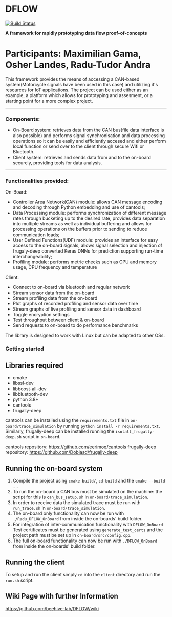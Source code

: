 # DFLOW
[![Build Status](https://travis-ci.com/beehive-lab/DFLOW.svg?token=qDp8gaGxvVS2UKxxk2f5&branch=main)](https://travis-ci.com/beehive-lab/DFLOW)

**A framework for rapidly prototyping data flow proof-of-concepts**

Participants: Maximilian Gama, Osher Landes, Radu-Tudor Andra
==================

This framework provides the means of accessing a CAN-based system(Motorcycle signals have been used in this case) and utilizing it's resources for IoT applications. The project can be used either as an example, a platform which allows for prototyping and assesment, or a starting point for a more complex project.

------------------
### Components:
 - On-Board system: retrieves data from the CAN bus(file data interface is also possible) and performs signal synchronisation and data processing operations so it can be easily and efficiently accesed and either perform local function or send over to the client through secure Wifi or Bluetooth.
 - Client system: retrieves and sends data from and to the on-board securely, providing tools for data analysis.


------------------
### Functionalities provided:

On-Board:
 - Controller Area Network(CAN) module: allows CAN message encoding and decoding through Python embedding and use of cantools;
 - Data Processing module: performs synchronization of different message rates through bucketing up to the desired rate, provides data separation into multiple streams as well as individual buffering and allows for processing operations on the buffers prior to sending to reduce communication loads; 
 - User Defined Functions(UDF) module: provides an interface for easy access to the on-board signals, allows signal selection and injection of frugaly-deep converted Keras DNNs for prediction supporting run-time interchangeability;
 - Profiling module: performs metric checks such as CPU and memory usage, CPU frequency and temperature

Client:
 - Connect to on-board via bluetooth and regular network
 - Stream sensor data from the on-board 
 - Stream profiling data from the on-board
 - Plot graphs of recorded profiling and sensor data over time
 - Stream graphs of live profiling and sensor data in dashboard
 - Toggle encryption settings
 - Test throughput between client & on-board
 - Send requests to on-board to do performance benchmarks

The library is designed to work with Linux but can be adapted to other OSs.

### Getting started

Libraries required
-------------------------
* cmake
* libssl-dev
* libboost-all-dev
* libbluetooth-dev
* python 3.8+
* cantools
* frugally-deep

cantools can be installed using the `requirements.txt` file in `on-board/trace_simulation` by running `python install -r requirements.txt`. Similarly, frugally-deep can be installed running the `isntall_frugally-deep.sh` script in `on-board`.

cantools repository: https://github.com/eerimoq/cantools
frugally-deep repository: https://github.com/Dobiasd/frugally-deep

Running the on-board system
-----------------------
1. Compile the project using `cmake build/`, `cd build` and the `cmake --build .` .
2. To run the on-board a CAN bus must be simulated on the machine: the script for this is `can_bus_setup.sh` in `on-board/trace_simulation`.
3. In order to receive data the simulated trace must be run with `run_trace.sh` in `on-board/trace_simulation`.
4. The on-board only functionality can now be run with `./Radu_DFLOW_OnBoard` from inside the on-boards' build folder.
5. For integration of inter-communication functionality with `DFLOW_OnBoard` Test certificates must be generated using `generate_test_certs` and the project path must be set up in `on-board/src/config.cpp`.
6. The full on-board functionality can now be run with `./DFLOW_OnBoard` from inside the on-boards' build folder.


Running the client
-----------------------
To setup and run the client simply `cd` into the `client` directory and run the `run.sh` script.

Wiki Page with further Information
-----------------------------------
https://github.com/beehive-lab/DFLOW/wiki
